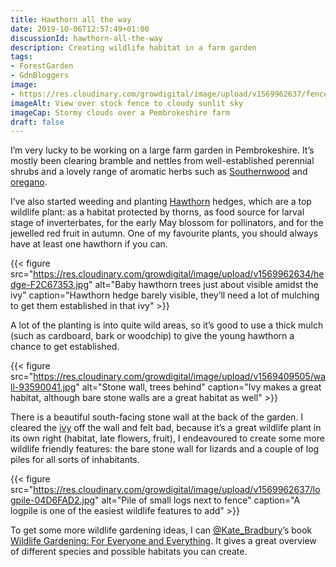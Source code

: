 ```yaml
---
title: Hawthorn all the way
date: 2019-10-06T12:57:49+01:00
discussionId: hawthorn-all-the-way
description: Creating wildlife habitat in a farm garden
tags: 
- ForestGarden
- GdnBloggers
image: 
- https://res.cloudinary.com/growdigital/image/upload/v1569962637/fence-933CE454.jpg
imageAlt: View over stock fence to cloudy sunlit sky
imageCap: Stormy clouds over a Pembrokeshire farm
draft: false
---
```


I’m very lucky to be working on a large farm garden in Pembrokeshire. It’s mostly been clearing bramble and nettles from well-established perennial shrubs and a lovely range of aromatic herbs such as [Southernwood](https://en.wikipedia.org/wiki/Artemisia_abrotanum) and [oregano](https://pfaf.org/user/plant.aspx?latinname=Origanum+vulgare).

I’ve also started weeding and planting [Hawthorn](https://pfaf.org/user/Plant.aspx?LatinName=Crataegus+monogyna) hedges, which are a top wildlife plant: as a habitat protected by thorns, as food source for larval stage of inverterbates, for the early May blossom for pollinators, and for the jewelled red fruit in autumn. One of my favourite plants, you should always have at least one hawthorn if you can.

{{< figure src="https://res.cloudinary.com/growdigital/image/upload/v1569962634/hedge-F2C67353.jpg" alt="Baby hawthorn trees just about visible amidst the ivy" caption="Hawthorn hedge barely visible, they’ll need a lot of mulching to get them established in that ivy" >}}

A lot of the planting is into quite wild areas, so it’s good to use a thick mulch (such as cardboard, bark or woodchip) to give the young hawthorn a chance to get established. 

{{< figure src="https://res.cloudinary.com/growdigital/image/upload/v1569409505/wall-93590041.jpg" alt="Stone wall, trees behind" caption="Ivy makes a great habitat, although bare stone walls are a great habitat as well" >}}

There is a beautiful south-facing stone wall at the back of the garden. I cleared the [ivy](https://pfaf.org/user/Plant.aspx?LatinName=Hedera+helix) off the wall and felt bad, because it’s a great wildlife plant in its own right (habitat, late flowers, fruit), I endeavoured to create some more wildlife friendly features: the bare stone wall for lizards and a couple of log piles for all sorts of inhabitants.

{{< figure src="https://res.cloudinary.com/growdigital/image/upload/v1569962637/logpile-04D6FAD2.jpg" alt="Pile of small logs next to fence" caption="A logpile is one of the easiest wildlife features to add" >}}

To get some more wildlife gardening ideas, I can [@Kate_Bradbury](https://mobile.twitter.com/Kate_Bradbury)’s book [Wildlife Gardening: For Everyone and Everything](https://www.bloomsbury.com/uk/wildlife-gardening-9781472956057/). It gives a great overview of different species and possible habitats you can create.
